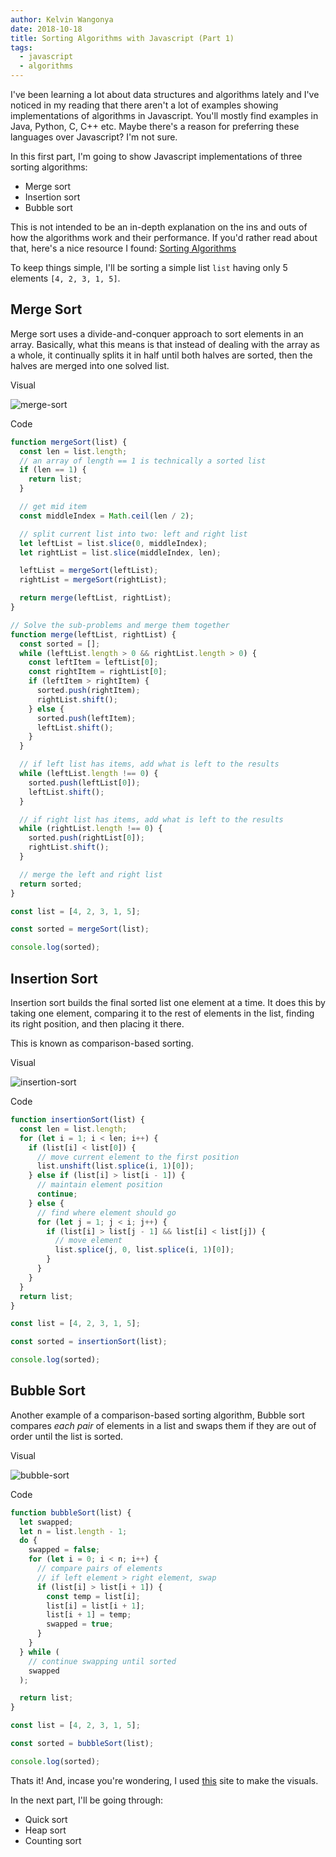 ```yaml
---
author: Kelvin Wangonya
date: 2018-10-18
title: Sorting Algorithms with Javascript (Part 1)
tags:
  - javascript
  - algorithms
---
```


I\'ve been learning a lot about data structures and algorithms lately
and I\'ve noticed in my reading that there aren\'t a lot of examples
showing implementations of algorithms in Javascript. You\'ll mostly find
examples in Java, Python, C, C++ etc. Maybe there\'s a reason for
preferring these languages over Javascript? I\'m not sure.

In this first part, I\'m going to show Javascript implementations of
three sorting algorithms:

- Merge sort
- Insertion sort
- Bubble sort

This is not intended to be an in-depth explanation on the ins and outs
of how the algorithms work and their performance. If you\'d rather read
about that, here\'s a nice resource I found: [Sorting
Algorithms](https://brilliant.org/wiki/sorting-algorithms/)

To keep things simple, I\'ll be sorting a simple list `list`
having only 5 elements `[4, 2, 3, 1, 5]`.

## Merge Sort

Merge sort uses a divide-and-conquer approach to sort elements in an
array. Basically, what this means is that instead of dealing with the
array as a whole, it continually splits it in half until both halves are
sorted, then the halves are merged into one solved list.

Visual

![merge-sort](https://thepracticaldev.s3.amazonaws.com/i/1npt37z4g0zjxiicljlm.gif)

Code

```javascript
function mergeSort(list) {
  const len = list.length;
  // an array of length == 1 is technically a sorted list
  if (len == 1) {
    return list;
  }

  // get mid item
  const middleIndex = Math.ceil(len / 2);

  // split current list into two: left and right list
  let leftList = list.slice(0, middleIndex);
  let rightList = list.slice(middleIndex, len);

  leftList = mergeSort(leftList);
  rightList = mergeSort(rightList);

  return merge(leftList, rightList);
}

// Solve the sub-problems and merge them together
function merge(leftList, rightList) {
  const sorted = [];
  while (leftList.length > 0 && rightList.length > 0) {
    const leftItem = leftList[0];
    const rightItem = rightList[0];
    if (leftItem > rightItem) {
      sorted.push(rightItem);
      rightList.shift();
    } else {
      sorted.push(leftItem);
      leftList.shift();
    }
  }

  // if left list has items, add what is left to the results
  while (leftList.length !== 0) {
    sorted.push(leftList[0]);
    leftList.shift();
  }

  // if right list has items, add what is left to the results
  while (rightList.length !== 0) {
    sorted.push(rightList[0]);
    rightList.shift();
  }

  // merge the left and right list
  return sorted;
}

const list = [4, 2, 3, 1, 5];

const sorted = mergeSort(list);

console.log(sorted);
```

## Insertion Sort

Insertion sort builds the final sorted list one element at a time. It
does this by taking one element, comparing it to the rest of elements in
the list, finding its right position, and then placing it there.

This is known as comparison-based sorting.

Visual

![insertion-sort](https://thepracticaldev.s3.amazonaws.com/i/g01s69r1ppo9kifien2v.gif)

Code

```javascript
function insertionSort(list) {
  const len = list.length;
  for (let i = 1; i < len; i++) {
    if (list[i] < list[0]) {
      // move current element to the first position
      list.unshift(list.splice(i, 1)[0]);
    } else if (list[i] > list[i - 1]) {
      // maintain element position
      continue;
    } else {
      // find where element should go
      for (let j = 1; j < i; j++) {
        if (list[i] > list[j - 1] && list[i] < list[j]) {
          // move element
          list.splice(j, 0, list.splice(i, 1)[0]);
        }
      }
    }
  }
  return list;
}

const list = [4, 2, 3, 1, 5];

const sorted = insertionSort(list);

console.log(sorted);
```

## Bubble Sort

Another example of a comparison-based sorting algorithm, Bubble sort
compares _each pair_ of elements in a list and swaps them if they are
out of order until the list is sorted.

Visual

![bubble-sort](https://thepracticaldev.s3.amazonaws.com/i/m4zwhvxf6ujdrvt9xoq5.gif)

Code

```javascript
function bubbleSort(list) {
  let swapped;
  let n = list.length - 1;
  do {
    swapped = false;
    for (let i = 0; i < n; i++) {
      // compare pairs of elements
      // if left element > right element, swap
      if (list[i] > list[i + 1]) {
        const temp = list[i];
        list[i] = list[i + 1];
        list[i + 1] = temp;
        swapped = true;
      }
    }
  } while (
    // continue swapping until sorted
    swapped
  );

  return list;
}

const list = [4, 2, 3, 1, 5];

const sorted = bubbleSort(list);

console.log(sorted);
```

Thats it! And, incase you\'re wondering, I used
[this](https://visualgo.net/en/sorting) site to make the visuals.

In the next part, I\'ll be going through:

- Quick sort
- Heap sort
- Counting sort

